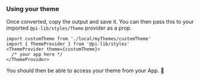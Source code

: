 ### Using your theme

Once converted, copy the output and save it. You can then pass this to your imported `@pi-lib/styles/Theme` provider as a prop.

```
import customTheme from './local/myThemes/customTheme'
import { ThemeProvider } from '@pi-lib/styles'
<ThemeProvider theme={customTheme}>
  /* your app here */
</ThemeProvider>
```

You should then be able to access your theme from your App. 🎉
